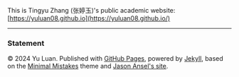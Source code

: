 This is Tingyu Zhang (张婷玉)'s public academic website:  [https://yuluan08.github.io](https://yuluan08.github.io/)

------

### Statement

© 2024 Yu Luan. Published with [GitHub Pages](https://pages.github.com/), powered by [Jekyll](https://jekyllrb.com/), based on the [Minimal Mistakes](https://mademistakes.com/) theme and [Jason Ansel's site](https://github.com/jansel/jansel.github.io).
